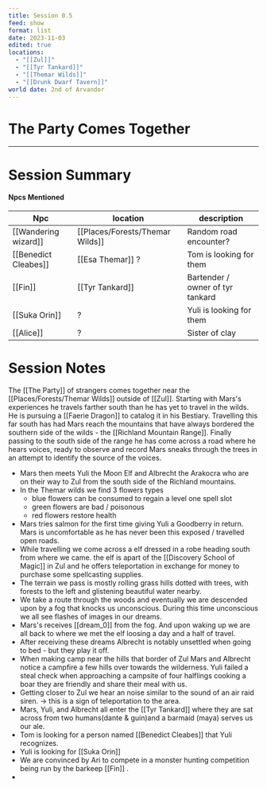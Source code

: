 ```yaml
---
title: Session 0.5
feed: show
format: list
date: 2023-11-03
edited: true
locations:
  - "[[Zul]]"
  - "[[Tyr Tankard]]"
  - "[[Themar Wilds]]"
  - "[[Drunk Dwarf Tavern]]"
world date: 2nd of Arvandor
---
```

# The Party Comes Together 
---
# Session Summary
#### Npcs Mentioned

| Npc                  | location         | description                      |
| -------------------- | ---------------- | -------------------------------- |
| [[Wandering wizard]] | [[Places/Forests/Themar Wilds]]|  Random road encounter?                                |
| [[Benedict Cleabes]] | [[Esa Themar]] ? | Tom is looking for them          |
| [[Fin]]              | [[Tyr Tankard]]  | Bartender / owner of tyr tankard |
| [[Suka Orin]]        | ?                | Yuli is looking for them         |
| [[Alice]]            | ?                | Sister of clay                   |
# Session Notes

The [[The Party]] of strangers comes together near the [[Places/Forests/Themar Wilds]] outside of [[Zul]].
Starting with Mars's experiences he travels farther south than he has yet to travel in the wilds. He is pursuing a [[Faerie Dragon]] to catalog it in his Bestiary. Travelling this far south has had Mars reach the mountains that have always bordered the southern side of the wilds - the [[Richland Mountain Range]]. Finally passing to the south side of the range he has come across a road where he hears voices, ready to observe and record Mars sneaks through the trees in an attempt to identify the source of the voices.
- Mars then meets Yuli the Moon Elf and Albrecht the Arakocra who are on their way to Zul from the south side of the Richland mountains. 
- In the Themar wilds we find 3 flowers types
	- blue flowers can be consumed to regain a level one spell slot
	- green flowers are bad / poisonous
	- red flowers restore health
- Mars tries salmon for the first time giving Yuli a Goodberry in return. Mars is uncomfortable as he has never been this exposed / travelled open roads. 
- While travelling we come across a elf dressed in a robe heading south from where we came. the elf is apart of the [[Discovery School of Magic]] in Zul and he offers teleportation in exchange for money to purchase some spellcasting supplies. 
- The terrain we pass is mostly rolling grass hills dotted with trees, with forests to the left and glistening beautiful water nearby. 
- We take a route through the woods and eventually we are descended upon by a fog that knocks us unconscious. During this time unconscious we all see flashes of images in our dreams.
- Mars's receives [[dream_0]] from the fog. And upon waking up we are all back to where we met the elf loosing a day and a half of travel. 
- After receiving these dreams Albrecht is notably unsettled when going to bed - but they play it off.
- When making camp near the hills that border of Zul Mars and Albrecht notice a campfire a few hills over towards the wilderness. Yuli failed a steal check when approaching a campsite of four halflings cooking a boar they are friendly and share their meal with us. 
- Getting closer to Zul we hear an noise similar to the sound of an air raid siren. -> this is a sign of teleportation to the area. 
- Mars, Yuli, and Albrecht all enter the [[Tyr Tankard]] where they are sat across from two humans(dante & guin)and a barmaid (maya) serves us our ale.
- Tom is looking for a person named [[Benedict Cleabes]] that Yuli recognizes.
- Yuli is looking for [[Suka Orin]]
- We are convinced by Ari to compete in a monster hunting competition being run by the barkeep [[Fin]] . 
- 
